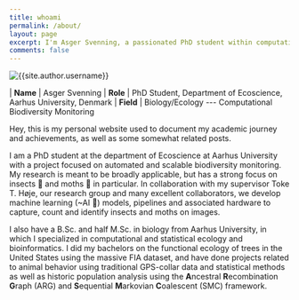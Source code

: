 ```yaml
---
title: whoami
permalink: /about/
layout: page
excerpt: I'm Asger Svenning, a passionated PhD student within computational biodiversity monitoring, hoping to aid in braking biodiversity declines.
comments: false
---
```


<div class="author"><div class="about-avatar"><img src="{{site.author.avatar}}" alt="{{site.author.username}}"/></div></div>

| **Name**  | Asger Svenning
| **Role**  | PhD Student, Department of Ecoscience, Aarhus University, Denmark
| **Field** | Biology/Ecology --- Computational Biodiversity Monitoring

Hey, this is my personal website used to document my academic journey and achievements, as well as some somewhat related posts. 

I am a PhD student at the department of Ecoscience at Aarhus University with a project focused on automated and scalable biodiversity monitoring. My research is meant to be broadly applicable, but has a strong focus on insects 🐛 and moths 🦋 in particular. In collaboration with my supervisor Toke T. Høje, our research group and many excellent collaborators, we develop machine learning (~AI 🤖) models, pipelines and associated hardware to capture, count and identify insects and moths on images. 

I also have a B.Sc. and half M.Sc. in biology from Aarhus University, in which I specialized in computational and statistical ecology and bioinformatics. I did my bachelors on the functional ecology of trees in the United States using the massive FIA dataset, and have done projects related to animal behavior using traditional GPS-collar data and statistical methods as well as historic population analysis using the **A**ncestral **R**ecombination **G**raph (ARG) and **S**equential **M**arkovian **C**oalescent (SMC) framework.


